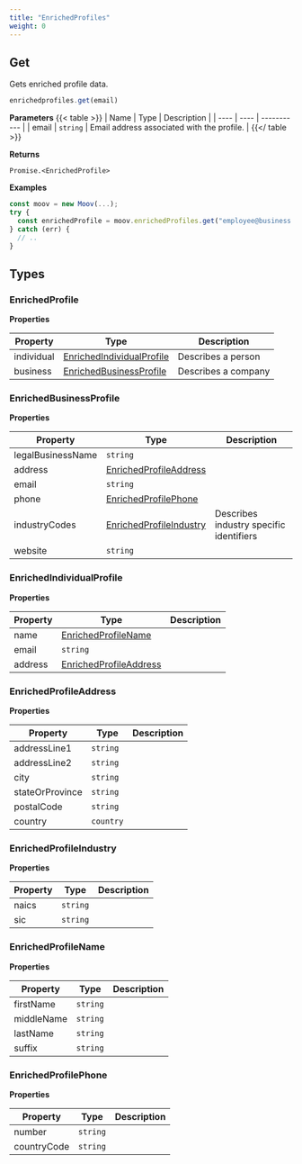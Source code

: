 ```yaml
---
title: "EnrichedProfiles"
weight: 0
---
```



## Get


Gets enriched profile data.

```javascript
enrichedprofiles.get(email)
```

**Parameters**
{{< table >}}
| Name | Type | Description |
| ---- | ---- | ----------- |
| email |  `string` | Email address associated with the profile. |
{{</ table >}}



**Returns**

`Promise.<EnrichedProfile>`



**Examples**

```javascript
const moov = new Moov(...);
try {
  const enrichedProfile = moov.enrichedProfiles.get("employee@business.com");
} catch (err) {
  // ..
}
```





## Types
### EnrichedProfile



**Properties**

| Property | Type | Description |
| ---- | ---- | ----------- |
  | individual | [EnrichedIndividualProfile](#enrichedindividualprofile)| Describes a person |
  | business | [EnrichedBusinessProfile](#enrichedbusinessprofile)| Describes a company |



### EnrichedBusinessProfile



**Properties**

| Property | Type | Description |
| ---- | ---- | ----------- |
  | legalBusinessName | `string`|  |
  | address | [EnrichedProfileAddress](#enrichedprofileaddress)|  |
  | email | `string`|  |
  | phone | [EnrichedProfilePhone](#enrichedprofilephone)|  |
  | industryCodes | [EnrichedProfileIndustry](#enrichedprofileindustry)| Describes industry specific identifiers |
  | website | `string`|  |



### EnrichedIndividualProfile



**Properties**

| Property | Type | Description |
| ---- | ---- | ----------- |
  | name | [EnrichedProfileName](#enrichedprofilename)|  |
  | email | `string`|  |
  | address | [EnrichedProfileAddress](#enrichedprofileaddress)|  |



### EnrichedProfileAddress



**Properties**

| Property | Type | Description |
| ---- | ---- | ----------- |
  | addressLine1 | `string`|  |
  | addressLine2 | `string`|  |
  | city | `string`|  |
  | stateOrProvince | `string`|  |
  | postalCode | `string`|  |
  | country | `country`|  |



### EnrichedProfileIndustry



**Properties**

| Property | Type | Description |
| ---- | ---- | ----------- |
  | naics | `string`|  |
  | sic | `string`|  |



### EnrichedProfileName



**Properties**

| Property | Type | Description |
| ---- | ---- | ----------- |
  | firstName | `string`|  |
  | middleName | `string`|  |
  | lastName | `string`|  |
  | suffix | `string`|  |



### EnrichedProfilePhone



**Properties**

| Property | Type | Description |
| ---- | ---- | ----------- |
  | number | `string`|  |
  | countryCode | `string`|  |





